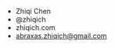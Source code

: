 - Zhiqi Chen
- @zhiqich
- zhiqich.com
- abraxas.zhiqich@gmail.com

<!---
- 👋 Hi, I’m @zhiqich
- 👀 I’m interested in ...
- 🌱 I’m currently learning ...
- 💞️ I’m looking to collaborate on ...
- 📫 How to reach me ...
--->

<!---
zhiqich/zhiqich is a ✨ special ✨ repository because its `README.md` (this file) appears on your GitHub profile.
You can click the Preview link to take a look at your changes.
--->
